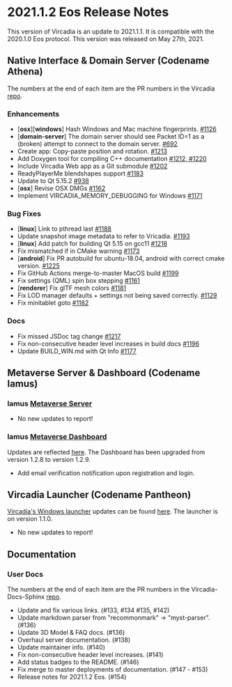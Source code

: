 # 2021.1.2 Eos Release Notes

This version of Vircadia is an update to 2021.1.1. It is compatible with the 2020.1.0 Eos protocol. This version was released on May 27th, 2021.

## Native Interface & Domain Server (Codename Athena)

The numbers at the end of each item are the PR numbers in the Vircadia [repo](https://github.com/vircadia/vircadia).

### Enhancements

- [**osx**][**windows**] Hash Windows and Mac machine fingerprints. [#1126](https://github.com/vircadia/vircadia/pull/1126)
- [**domain-server**] The domain server should see Packet ID=1 as a (broken) attempt to connect to the domain server. [#692](https://github.com/vircadia/vircadia/pull/692)
-  Create app: Copy-paste position and rotation. [#1213](https://github.com/vircadia/vircadia/pull/1213)
-  Add Doxygen tool for compiling C++ documentation [#1212, #1220](https://github.com/vircadia/vircadia/pull/1212)
-  Include Vircadia Web app as a Git submodule [#1202](https://github.com/vircadia/vircadia/pull/1202)
-  ReadyPlayerMe blendshapes support [#1183](https://github.com/vircadia/vircadia/pull/1183)
-  Update to Qt 5.15.2 [#938](https://github.com/vircadia/vircadia/pull/938)
- [**osx**] Revise OSX DMGs [#1162](https://github.com/vircadia/vircadia/pull/1162)
-  Implement VIRCADIA_MEMORY_DEBUGGING for Windows [#1171](https://github.com/vircadia/vircadia/pull/1171)

### Bug Fixes

- [**linux**] Link to pthread last [#1188](https://github.com/vircadia/vircadia/pull/1188)
-  Update snapshot image metadata to refer to Vricadia. [#1193](https://github.com/vircadia/vircadia/pull/1193)
- [**linux**] Add patch for building Qt 5.15 on gcc11 [#1218](https://github.com/vircadia/vircadia/pull/1218)
-  Fix mismatched if in CMake warning [#1173](https://github.com/vircadia/vircadia/pull/1173)
- [**android**] Fix PR autobuild for ubuntu-18.04, android with correct cmake version. [#1225](https://github.com/vircadia/vircadia/pull/1225)
-  Fix GitHub Actions merge-to-master MacOS build [#1199](https://github.com/vircadia/vircadia/pull/1199)
-  Fix settings (QML) spin box stepping [#1161](https://github.com/vircadia/vircadia/pull/1161)
- [**renderer**] Fix glTF mesh colors [#1181](https://github.com/vircadia/vircadia/pull/1181)
-  Fix LOD manager defaults + settings not being saved correctly. [#1129](https://github.com/vircadia/vircadia/pull/1129)
-  Fix minitablet goto [#1182](https://github.com/vircadia/vircadia/pull/1182)

### Docs

- Fix missed JSDoc tag change [#1217](https://github.com/vircadia/vircadia/pull/1217)
- Fix non-consecutive header level increases in build docs [#1196](https://github.com/vircadia/vircadia/pull/1196)
- Update BUILD_WIN.md with Qt Info [#1177](https://github.com/vircadia/vircadia/pull/1177)

## Metaverse Server & Dashboard (Codename Iamus)

### Iamus [Metaverse Server](https://github.com/vircadia/iamus)

* No new updates to report!

### Iamus [Metaverse Dashboard](https://github.com/vircadia/project-iamus-dashboard)

Updates are reflected [here](https://dashboard.vircadia.com/). The Dashboard has been upgraded from version 1.2.8 to version 1.2.9.

* Add email verification notification upon registration and login.

## Vircadia Launcher (Codename Pantheon)

[Vircadia's Windows launcher](https://github.com/vircadia/pantheon-launcher) updates can be found [here](https://github.com/vircadia/pantheon-launcher/commits/master). The launcher is on version 1.1.0.

* No new updates to report!

## Documentation

### User Docs

The numbers at the end of each item are the PR numbers in the Vircadia-Docs-Sphinx [repo](https://github.com/vircadia/vircadia-docs-sphinx).

* Update and fix various links. (#133, #134 #135, #142)
* Update markdown parser from "recommonmark" -> "myst-parser". (#136)
* Update 3D Model & FAQ docs. (#136)
* Overhaul server documentation. (#138)
* Update maintainer info. (#140)
* Fix non-consecutive header level increases. (#141)
* Add status badges to the README. (#146)
* Fix merge to master deployments of documentation. (#147 - #153)
* Release notes for 2021.1.2 Eos. (#154)
